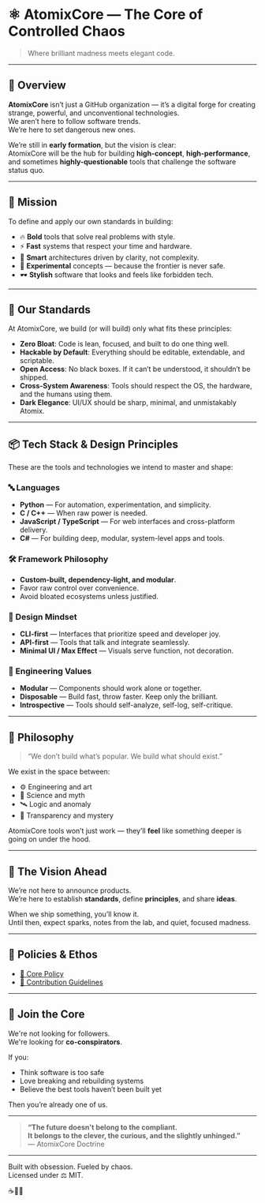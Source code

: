 # ⚛️ AtomixCore — The Core of Controlled Chaos

> Where brilliant madness meets elegant code.

---

## 🌌 Overview

**AtomixCore** isn’t just a GitHub organization — it’s a digital forge for creating strange, powerful, and unconventional technologies.  
We aren’t here to follow software trends.  
We’re here to set dangerous new ones.

We’re still in **early formation**, but the vision is clear:  
AtomixCore will be the hub for building **high-concept**, **high-performance**, and sometimes **highly-questionable** tools that challenge the software status quo.

---

## 🎯 Mission

To define and apply our own standards in building:
- 🔥 **Bold** tools that solve real problems with style.
- ⚡ **Fast** systems that respect your time and hardware.
- 🧠 **Smart** architectures driven by clarity, not complexity.
- 🧪 **Experimental** concepts — because the frontier is never safe.
- 🕶️ **Stylish** software that looks and feels like forbidden tech.

---

## 📜 Our Standards

At AtomixCore, we build (or will build) only what fits these principles:

- **Zero Bloat**: Code is lean, focused, and built to do one thing well.
- **Hackable by Default**: Everything should be editable, extendable, and scriptable.
- **Open Access**: No black boxes. If it can’t be understood, it shouldn’t be shipped.
- **Cross-System Awareness**: Tools should respect the OS, the hardware, and the humans using them.
- **Dark Elegance**: UI/UX should be sharp, minimal, and unmistakably Atomix.

---

## 📦 Tech Stack & Design Principles

These are the tools and technologies we intend to master and shape:

### 🔤 Languages
- **Python** — For automation, experimentation, and simplicity.
- **C / C++** — When raw power is needed.
- **JavaScript / TypeScript** — For web interfaces and cross-platform delivery.
- **C#** — For building deep, modular, system-level apps and tools.

### 🛠️ Framework Philosophy
- **Custom-built, dependency-light, and modular**.
- Favor raw control over convenience.
- Avoid bloated ecosystems unless justified.

### 🎨 Design Mindset
- **CLI-first** — Interfaces that prioritize speed and developer joy.
- **API-first** — Tools that talk and integrate seamlessly.
- **Minimal UI / Max Effect** — Visuals serve function, not decoration.

### 🧬 Engineering Values
- **Modular** — Components should work alone or together.
- **Disposable** — Build fast, throw faster. Keep only the brilliant.
- **Introspective** — Tools should self-analyze, self-log, self-critique.

---

## 🧠 Philosophy

> “We don’t build what’s popular. We build what should exist.”

We exist in the space between:
- ⚙️ Engineering and art  
- 🧬 Science and myth  
- 🛰️ Logic and anomaly  
- 🔐 Transparency and mystery  

AtomixCore tools won’t just work — they’ll **feel** like something deeper is going on under the hood.

---

## 🔮 The Vision Ahead

We’re not here to announce products.  
We’re here to establish **standards**, define **principles**, and share **ideas**.

When we ship something, you’ll know it.  
Until then, expect sparks, notes from the lab, and quiet, focused madness.

---

## 📜 Policies & Ethos

- [🧠 Core Policy](https://github.com/AtomixCore/.github/blob/main/CORE-POLICY.md)  
- [🤝 Contribution Guidelines](https://github.com/AtomixCore/.github/blob/main/CONTRIBUTING.md)  

--- 

## 🤝 Join the Core

We're not looking for followers.  
We're looking for **co-conspirators**.

If you:
- Think software is too safe  
- Love breaking and rebuilding systems  
- Believe the best tools haven’t been built yet  

Then you’re already one of us.

---

> **“The future doesn't belong to the compliant.  
> It belongs to the clever, the curious, and the slightly unhinged.”**  
> — AtomixCore Doctrine

---

Built with obsession. Fueled by chaos.  
Licensed under ⚖️ MIT.

☕🧠🔥
